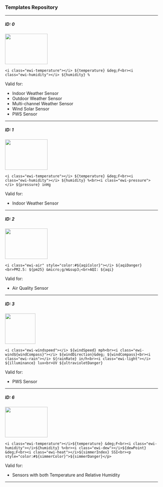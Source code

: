 ### Templates Repository

***

##### ID: 0

<img src="https://github.com/sburke781/ecowitt/raw/re-release/images/T00.png" width="140" height="100">

```
<i class="ewi-temperature"></i> ${temperature} &deg;F<br><i class="ewi-humidity"></i> ${humidity} %
```
Valid for:

- Indoor Weather Sensor
- Outdoor Weather Sensor
- Multi-channel Weather Sensor
- Wind Solar Sensor
- PWS Sensor

***

##### ID: 1

<img src="https://github.com/sburke781/ecowitt/raw/re-release/images/T01.png" width="140" height="100">

```
<i class="ewi-temperature"></i> ${temperature} &deg;F<br><i class="ewi-humidity"></i> ${humidity} %<br><i class="ewi-pressure"></i> ${pressure} inHg
```
Valid for:

- Indoor Weather Sensor

***

##### ID: 2

<img src="https://github.com/sburke781/ecowitt/raw/re-release/images/T02.png" width="140" height="100">

```
<i class="ewi-air" style="color:#${aqiColor}"></i> ${aqiDanger}<br>PM2.5: ${pm25} &micro;g/m&sup3;<br>AQI: ${aqi}
```
Valid for:

- Air Quality Sensor

***

##### ID: 3

<img src="https://github.com/sburke781/ecowitt/raw/re-release/images/T03.png" width="100" height="100">

```
<i class="ewi-windspeed"></i> ${windSpeed} mph<br><i class="ewi-wind${windCompass}"></i> ${windDirection}&deg; ${windCompass}<br><i class="ewi-rain"></i> ${rainRate} in/h<br><i class="ewi-light"></i> ${illuminance} lux<br>UV ${ultravioletDanger}
```
Valid for:

- PWS Sensor

***

##### ID: 6

<img src="https://github.com/sburke781/ecowitt/raw/re-release/images/T06.png" width="140" height="100">

```
<i class="ewi-temperature"></i>${temperature} &deg;F<br><i class="ewi-humidity"></i>${humidity} %<br><i class="ewi-dew"></i>${dewPoint} &deg;F<br><i class="ewi-heat"></i>${simmerIndex} SSI<br><p style="color:#${simmerColor}">${simmerDanger}</p>
```
Valid for:

- Sensors with both Temperature and Relative Humidity

***
